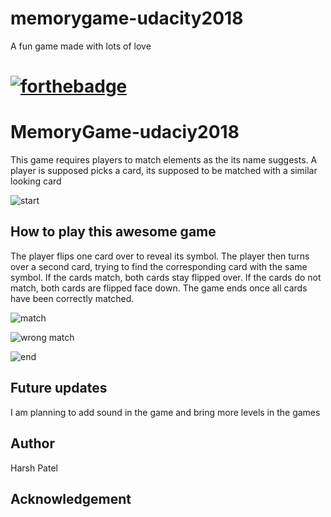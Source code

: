 # memorygame-udacity2018
A fun game made with lots of love
# [![forthebadge](https://forthebadge.com/images/badges/makes-people-smile.svg)](https://forthebadge.com)
# MemoryGame-udaciy2018

This game requires players to match elements as the its name suggests. A player is supposed picks a card, its supposed to be matched with a similar looking card 

![start](https://media.giphy.com/media/xAG7C4DcEWg8Ok7fr7/giphy.gif)

## How to play this awesome game

The player flips one card over to reveal its symbol.
The player then turns over a second card, trying to find the corresponding card with the same symbol.
If the cards match, both cards stay flipped over.
If the cards do not match, both cards are flipped face down.
The game ends once all cards have been correctly matched.



![match](https://media.giphy.com/media/yvewfCwVMlVd1jh0vp/giphy.gif)

![wrong match](https://media.giphy.com/media/3sdJf2FXktCRyZV4N4/giphy.gif)

 ![end](https://media.giphy.com/media/4VWs21O6ZRdfbUCbST/giphy.gif)

## Future updates
 I am planning to add sound in the game and bring more levels in the games

 ## Author
 Harsh Patel

 ## Acknowledgement
